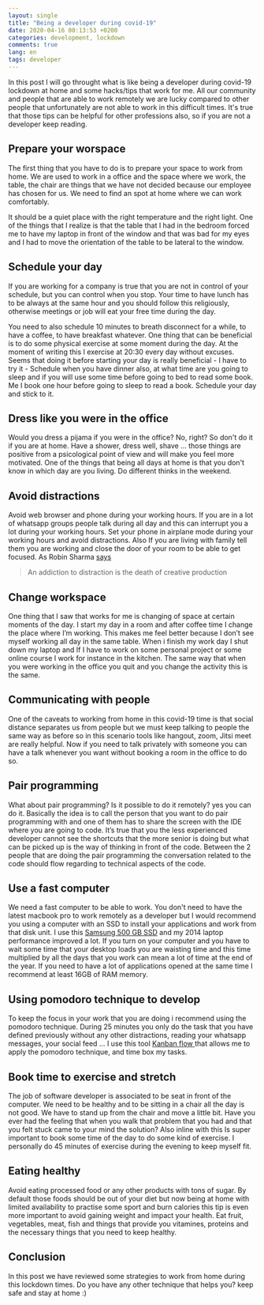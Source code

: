 ```yaml
---
layout: single
title: "Being a developer during covid-19"
date: 2020-04-16 00:13:53 +0200
categories: development, lockdown
comments: true
lang: en
tags: developer
---
```


In this post I will go throught what is like being a developer during covid-19 lockdown at home and some hacks/tips that work for me. All our community and people that are able to work remotely we are lucky compared to other people that unfortunately are not able to work in this difficult times. It's true that those tips can be helpful for other professions also, so if you are not a developer keep reading.

Prepare your worspace
-----------------------
The first thing that you have to do is to prepare your space to work from home. We are used to work in a office and the space where we work, the table, the chair are things that we have not decided because our employee has chosen for us. We need to find an spot at home where we can work comfortably. 

It should be a quiet place with the right temperature and the right light. One of the things that I realize is that the table that I had in the bedroom forced me to have my laptop in front of the window and that was bad for my eyes and I had to move the orientation of the table to be lateral to the window.  

Schedule your day
-----------------------
If you are working for a company is true that you are not in control of your schedule, but you can control when you stop. Your time to have lunch has to be always at the same hour and you should follow this religiously, otherwise meetings or job will eat your free time during the day. 

You need to also schedule 10 minutes to breath disconnect for a while, to have a coffee, to have breakfast whatever. One thing that can be beneficial is to do some physical exercise at some moment during the day. At the moment of writing this I exercise at 20:30 every day without excuses. Seems that doing it before starting your day is really beneficial - I have to try it - Schedule when you have dinner also, at what time are you going to sleep and if you will use some time before going to bed to read some book. Me I book one hour before going to sleep to read a book. Schedule your day and stick to it.

Dress like you were in the office
---------------------------------
Would you dress a pijama if you were in the office? No, right? So don't do it if you are at home. Have a shower, dress well, shave ... those things are positive from a psicological point of view and will make you feel more motivated. One of the things that being all days at home is that you don't know in which day are you living. Do different thinks in the weekend.     

Avoid distractions
------------------------
Avoid web browser and phone during your working hours. If you are in a lot of whatsapp groups people talk during all day and this can interrupt you a lot during your working hours. Set your phone in airplane mode during your working hours and avoid distractions. 
Also If you are living with family tell them you are working and close the door of your room to be able to get focused. As Robin Sharma <a href="https://twitter.com/robinsharma/status/445596824993144832?lang=es">says</a> 
> An addiction to distraction is the death of creative production

Change workspace
------------------------
One thing that I saw that works for me is changing of space at certain moments of the day. I start my day in a room and after coffee time I change the place where I’m working. This makes me feel better because I don’t see myself working all day in the same table. When i finish my work day I shut down my laptop and If I have to work on some personal project or some online course I work for instance in the kitchen. The same way that when you were working in the office you quit and you change the activity this is the same.

Communicating with people
-------------------------
One of the caveats to working from home in this covid-19 time is that social distance separates us from people but we must keep talking to people the same way as before so in this scenario tools like hangout, zoom, Jitsi meet are really helpful. Now if you need to talk privately with someone you can have a talk whenever you want without booking a room in the office to do so.

Pair programming
------------------------- 
What about pair programming? Is it possible to do it remotely? yes you can do it. Basically the idea is to call the person that you want to do pair programming with and one of them has to share the screen with the IDE where you are going to code. It’s true that you the less experienced developer cannot see the shortcuts that the more senior is doing but what can be picked up is the way of thinking in front of the code. Between the 2 people that are doing the pair programming the conversation related to the code should flow regarding to technical aspects of the code.

Use a fast computer
--------------------------
We need a fast computer to be able to work. You don't need to have the latest macbook pro to work remotely as a developer but I would recommend you using a computer with an SSD to install your applications and work from that disk unit. I use this <a href="https://www.amazon.es/gp/product/B078WQT6S6/ref=as_li_tl?ie=UTF8&camp=3638&creative=24630&creativeASIN=B078WQT6S6&linkCode=as2&tag=almanbl01-21&linkId=32dfd1011ba50e70dd6607455e256f26">Samsung 500 GB SSD</a> and my 2014 laptop performance improved a lot. If you turn on your computer and you have to wait some time that your desktop loads you are waisting time and this time multiplied by all the days that you work can mean a lot of time at the end of the year. If you need to have a lot of applications opened at the same time I recommend at least 16GB of RAM memory.  

Using pomodoro technique to develop
-----------------------------------
To keep the focus in your work that you are doing i recommend using the pomodoro technique. During 25 minutes you only do the task that you have defined previously without any other distractions, reading your whatsapp messages, your social feed … 
I use this tool <a href="https://kanbanflow.com/"> Kanban flow 
</a> that allows me to apply the pomodoro technique, and time box my tasks.

Book time to exercise and stretch
----------------------------------
The job of software developer is associated to be seat in front of the computer.
We need to be healthy and to be sitting in a chair all the day is not good. We have to stand up from the chair and move a little bit. Have you ever had the feeling that when you walk that problem that you had and that you felt stuck came to your mind the solution? Also inline with this Is super important to book some time of the day to do some kind of exercise. I personally do 45 minutes of exercise during the evening to keep myself fit. 

Eating healthy
-------------------------
Avoid eating processed food or any other products with tons of sugar. By default those foods should be out of your diet but now being at home with limited availability to practise some sport and burn calories this tip is even more important to avoid gaining weight and impact your health. Eat fruit, vegetables, meat, fish and things that provide you vitamines, proteins and the necessary things that you need to keep healthy. 

Conclusion
------------------------
In this post we have reviewed some strategies to work from home during this lockdown times. Do you have any other technique that helps you? keep safe and stay at home :)

